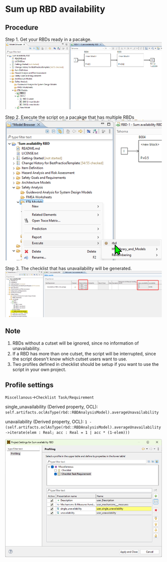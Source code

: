 # Sum up RBD availability
## Procedure
Step 1. Get your RBDs ready in a pacakge.
![multiple RBDs](screenshot1.png)

Step 2. Execute the script on a pacakge that has multiple RBDs
![excute the script on a package that has multiple RBDs](screenshot2.png)

Step 3. The checklist that has unavailability will be generated.
![the checklist will be generated](screenshot3.png)

## Note
1. RBDs without a cutset will be ignored, since no information of unavailability.
1. If a RBD has more than one cutset, the script will be interrupted, since the script doesn't know which cutset users want to use. 
1. Two profiles defined in checklist should be setup if you want to use the script in your own project.

## Profile settings
`Miscellanous`->`Checklist Task/Requirement`

single_unavailability (Derived property, OCL):
`self.artifacts.oclAsType(rbd::RBDAnalysisModel).averageUnavailability`

unavailability (Derived property, OCL):
`1 - (self.artifacts.oclAsType(rbd::RBDAnalysisModel).averageUnavailability ->iterate(elem : Real; acc : Real = 1 | acc * (1-elem)))`

![Profiles](screenshot4.png)